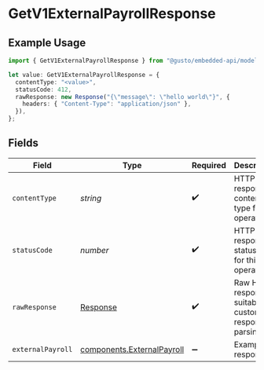 # GetV1ExternalPayrollResponse

## Example Usage

```typescript
import { GetV1ExternalPayrollResponse } from "@gusto/embedded-api/models/operations/getv1externalpayroll.js";

let value: GetV1ExternalPayrollResponse = {
  contentType: "<value>",
  statusCode: 412,
  rawResponse: new Response("{\"message\": \"hello world\"}", {
    headers: { "Content-Type": "application/json" },
  }),
};
```

## Fields

| Field                                                                    | Type                                                                     | Required                                                                 | Description                                                              |
| ------------------------------------------------------------------------ | ------------------------------------------------------------------------ | ------------------------------------------------------------------------ | ------------------------------------------------------------------------ |
| `contentType`                                                            | *string*                                                                 | :heavy_check_mark:                                                       | HTTP response content type for this operation                            |
| `statusCode`                                                             | *number*                                                                 | :heavy_check_mark:                                                       | HTTP response status code for this operation                             |
| `rawResponse`                                                            | [Response](https://developer.mozilla.org/en-US/docs/Web/API/Response)    | :heavy_check_mark:                                                       | Raw HTTP response; suitable for custom response parsing                  |
| `externalPayroll`                                                        | [components.ExternalPayroll](../../models/components/externalpayroll.md) | :heavy_minus_sign:                                                       | Example response                                                         |